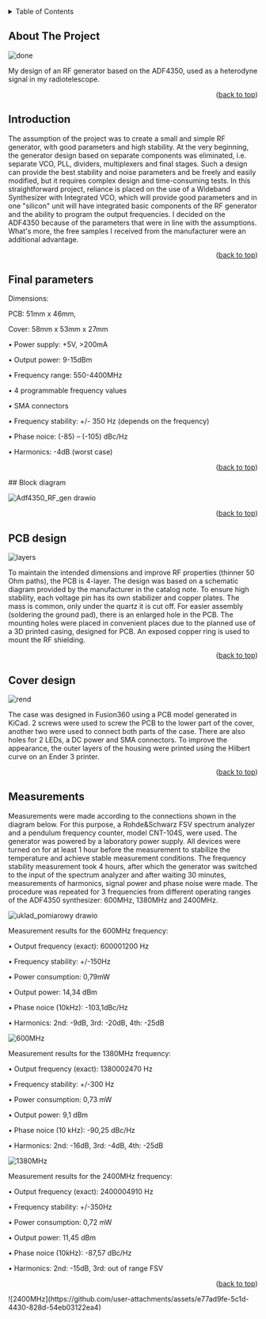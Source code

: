 <!-- TABLE OF CONTENTS -->
<a id="readme-top"></a>
<details>
  <summary>Table of Contents</summary>
  <ol>
    <li><a href="#about-the-project">About The Project</a></li>
    <li><a href="#Intruduction">Introduction</a></li>
    <li><a href="#final parameters">Final parameters</a></li>
    <li><a href="#block diagram">Blocj diagram</a></li>
    <li><a href="#PCB design">PCB design</a></li>
    <li><a href="#Cover design">Cover design</a></li>
    <li><a href="#Measurements">Measurements</a></li>
  </ol>
</details>



<!-- ABOUT THE PROJECT -->
## About The Project

![done](https://github.com/user-attachments/assets/41e997ae-4e98-4cf5-ba99-e6846f72921f)

My design of an RF generator based on the ADF4350, used as a heterodyne signal in my radiotelescope.

<p align="right">(<a href="#readme-top">back to top</a>)</p>

<!-- GETTING STARTED -->
## Introduction

The assumption of the project was to create a small and simple RF generator, with good parameters and high stability. At the very beginning, the generator design based on separate components was eliminated, i.e. separate VCO, PLL, dividers, multiplexers and final stages. Such a design can provide the best stability and noise parameters and be freely and easily modified, but it requires complex design and time-consuming tests. In this straightforward project, reliance is placed on the use of a Wideband Synthesizer with Integrated VCO, which will provide good parameters and in one "silicon" unit will have integrated basic components of the RF generator and the ability to program the output frequencies. I decided on the ADF4350 because of the parameters that were in line with the assumptions. What's more, the free samples I received from the manufacturer were an additional advantage.

<p align="right">(<a href="#readme-top">back to top</a>)</p>

## Final parameters

Dimensions: 

PCB: 51mm x 46mm,

Cover:  58mm x 53mm x 27mm

•	Power supply: +5V, >200mA

•	Output power: 9-15dBm

•	Frequency range: 550-4400MHz

•	4 programmable frequency values

•	SMA connectors

•	Frequency stability: +/- 350 Hz (depends on the frequency)

•	Phase noice: (-85) – (-105) dBc/Hz

•	Harmonics: -4dB (worst case)

<p align="right">(<a href="#readme-top">back to top</a>)</p>
## Block diagram

![Adf4350_RF_gen drawio](https://github.com/user-attachments/assets/f219a649-256a-4758-9969-46e661803fcd)

<p align="right">(<a href="#readme-top">back to top</a>)</p>

## PCB design

![layers](https://github.com/user-attachments/assets/94284aad-47f5-4887-89cc-dd1d61b8e70b)

To maintain the intended dimensions and improve RF properties (thinner 50 Ohm paths), the PCB is 4-layer.
The design was based on a schematic diagram provided by the manufacturer in the catalog note. To ensure high stability, each voltage pin has its own stabilizer and copper plates. The mass is common, only under the quartz it is cut off. For easier assembly (soldering the ground pad), there is an enlarged hole in the PCB. The mounting holes were placed in convenient places due to the planned use of a 3D printed casing, designed for PCB. An exposed copper ring is used to mount the RF shielding.

<p align="right">(<a href="#readme-top">back to top</a>)</p>

## Cover design

![rend](https://github.com/user-attachments/assets/368149ce-528a-4097-9044-21cd6d2c8bd4)

The case was designed in Fusion360 using a PCB model generated in KiCad. 2 screws were used to screw the PCB to the lower part of the cover, another two were used to connect both parts of the case. There are also holes for 2 LEDs, a DC power and SMA connectors. To improve the appearance, the outer layers of the housing were printed using the Hilbert curve on an Ender 3 printer.

<p align="right">(<a href="#readme-top">back to top</a>)</p>

## Measurements

Measurements were made according to the connections shown in the diagram below. For this purpose, a Rohde&Schwarz FSV spectrum analyzer and a pendulum frequency counter, model CNT-104S, were used. The generator was powered by a laboratory power supply. All devices were turned on for at least 1 hour before the measurement to stabilize the temperature and achieve stable measurement conditions. The frequency stability measurement took 4 hours, after which the generator was switched to the input of the spectrum analyzer and after waiting 30 minutes, measurements of harmonics, signal power and phase noise were made. The procedure was repeated for 3 frequencies from different operating ranges of the ADF4350 synthesizer: 600MHz, 1380MHz and 2400MHz.

![uklad_pomiarowy drawio](https://github.com/user-attachments/assets/cabe9ea6-f346-4bdc-83a6-e435a6b4c6d0)

Measurement results for the 600MHz frequency:

•	Output frequency (exact): 600001200 Hz

•	Frequency stability: +/-150Hz

•	Power consumption: 0,79mW

•	Output power: 14,34 dBm

•	Phase noice (10kHz): -103,1dBc/Hz

•	Harmonics: 2nd: -9dB, 3rd: -20dB, 4th: -25dB

![600MHz](https://github.com/user-attachments/assets/d889a8a8-285c-4e35-8fce-2a8144298d5f)

Measurement results for the 1380MHz frequency:

•	Output frequency (exact): 1380002470 Hz

•	Frequency stability: +/-300 Hz

•	Power consumption: 0,73 mW

•	Output power: 9,1 dBm

•	Phase noice (10 kHz): -90,25 dBc/Hz

•	Harmonics: 2nd: -16dB, 3rd: -4dB, 4th: -25dB

![1380MHz](https://github.com/user-attachments/assets/35dca320-ed16-426d-aaf7-635185f00db0)

Measurement results for the 2400MHz frequency:

•	Output frequency (exact): 2400004910 Hz

•	Frequency stability: +/-350Hz

•	Power consumption: 0,72 mW 

•	Output power: 11,45 dBm

•	Phase noice (10kHz): -87,57 dBc/Hz

•	Harmonics: 2nd: -15dB, 3rd: out of range FSV

<p align="right">(<a href="#readme-top">back to top</a>)</p>
![2400MHz](https://github.com/user-attachments/assets/e77ad9fe-5c1d-4430-828d-54eb03122ea4)
